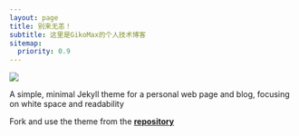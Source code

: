 ```yaml
---
layout: page
title: 别来无恙！
subtitle: 这里是GikoMax的个人技术博客
sitemap:
  priority: 0.9
---
```


<img src="{{ '/assets/img/logo.jpg' | prepend: site.baseurl }}" id="about-img">

<div id="describe-text">
	<p>A simple, minimal Jekyll theme for a personal web page and blog, focusing on white space and readability</p>
	<p>Fork and use the theme from the <strong> <a href="https://github.com/knhash/Pudhina"> repository</a> </strong></p>
</div>